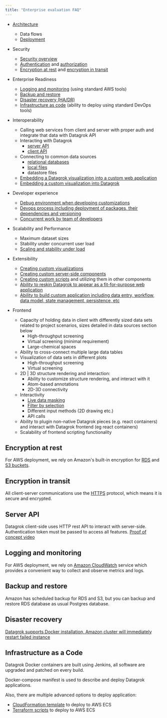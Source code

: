 ```yaml
---
title: "Enterprise evaluation FAQ"
---
```


* [Architecture](../../../develop/under-the-hood/architecture.md)
  * Data flows
  * [Deployment](../../../deploy/deploy.md)

* Security
  * [Security overview](security.md)
  * [Authentication](../../../govern/authentication.md)
  and [authorization](../../../govern/authorization.md)
  * [Encryption at rest](#encryption-at-rest)
  and [encryption in transit](#encryption-in-transit)

* Enterprise Readiness
  * [Logging and monitoring](#logging-and-monitoring) (using standard AWS tools)
  * [Backup and restore](#backup-and-restore)
  * [Disaster recovery (HA/DR)](#disaster-recovery)
  * [Infrastructure as code](#infrastructure-as-a-code) (ability to deploy using standard DevOps tools)

* Interoperability
  * Calling web services from client and server with proper auth and integrate that data with Datagrok API
  * Interacting with Datagrok
    * [server API](#server-api)
    * [client API](../../../develop/packages/js-api.md)
  * Connecting to common data sources
    * [relational databases](https://youtu.be/YJmSvh3_uCM)
    * [local files](https://datagrok.ai/img/slides/access-file-formats.mp4)
    * datastore files
  * [Embedding a Datagrok visualization into a custom web application](https://datagrok.ai/embed_test.html)
  * [Embedding a custom visualization into Datagrok](../../../visualize/viewers/markup.md)

* Developer experience
  * [Debug environment when developing customizations](https://youtu.be/PDcXLMsu6UM)
  * [Devops process including deployment of packages, their dependencies and versioning](../../../develop/develop.md)
  * [Concurrent work by team of developers](../../../develop/develop.md#development)

* Scalability and Performance
  * Maximum dataset sizes
  * Stability under concurrent user load
  * [Scaling and stability under load](../../../develop/under-the-hood/infrastructure.md#scalability)

* Extensibility
  * [Creating custom visualizations](https://github.com/datagrok-ai/public/tree/master/packages/Sequence)
  * [Creating custom server-side components](https://github.com/datagrok-ai/public/tree/master/packages/Pedometer)
  * [Creating custom scripts](https://datagrok.ai/help/compute/scripting) and utilizing them in other components
  * [Ability to reskin Datagrok to appear as a fit-for-purpose web application](https://public.datagrok.ai/apps/spgi)
  * [Ability to build custom application including data entry, workflow, data model, state management, persistence, etc](https://github.com/datagrok-ai/public/tree/master/packages)

* Frontend
  * Capacity of holding data in client with differently sized data sets related to project scenarios, sizes detailed in
    data sources section below
    * High-throughput screening
    * Virtual screening (minimal requirement)
    * Large-chemical spaces
  * Ability to cross-connect multiple large data tables
  * Visualization of data sets in different plots
    * High-throughput screening
    * Virtual screening
  * 2D | 3D structure rendering and interaction:
    * Ability to customize structure rendering, and interact with it
    * Atom-based annotations
    * 2D-3D connectivity
  * Interactivity
    * [Live data masking](https://youtu.be/67LzPsdNrEc)
    * [Filter by selection](https://youtu.be/67LzPsdNrEc)
    * Different input methods (2D drawing etc.)
    * API calls
  * Ability to plugin non-native Datagrok pieces (e.g. react containers) and interact with Datagrok frontend (eg react
    containers)
  * Scalability of frontend scripting functionality

## Encryption at rest

For AWS deployment, we rely on Amazon's built-in encryption for
[RDS](https://docs.aws.amazon.com/AmazonRDS/latest/UserGuide/Overview.Encryption.html)
and
[S3 buckets](https://docs.aws.amazon.com/AmazonS3/latest/dev/bucket-encryption.html).

## Encryption in transit

All client-server communications use the [HTTPS](https://en.wikipedia.org/wiki/HTTPS) protocol, which means it is secure
and encrypted.

## Server API

Datagrok client-side uses HTTP rest API to interact with server-side. Authentication token must be passed to access all
features.
[Proof of concept video](https://www.youtube.com/watch?v=TjApCwd_3hw)

## Logging and monitoring

For AWS deployment, we rely on [Amazon CloudWatch](https://aws.amazon.com/cloudwatch/) service which provides a
convenient way to collect and observe metrics and logs.

## Backup and restore

Amazon has scheduled backup for RDS and S3, but you can backup and restore RDS database as usual Postgres database.

## Disaster recovery

[Datagrok supports Docker installation, Amazon cluster will immediately restart failed instance](https://www.youtube.com/watch?v=oFs9RShkHT8)

## Infrastructure as a Code

Datagrok Docker containers are built using Jenkins, all software are upgraded and patched on every build.

Docker-compose manifest is used to describe and deploy Datagrok applications.

Also, there are multiple advanced options to deploy application:

* [CloudFormation template](https://github.com/datagrok-ai/public/blob/master/help/develop/admin/deploy/cloudformation/cloudformation.json)
  to deploy to AWS ECS
* [Terraform scripts](https://github.com/datagrok-ai/public/blob/master/help/develop/admin/deploy/terraform/terraform.tf)
to deploy to
  AWS ECS
